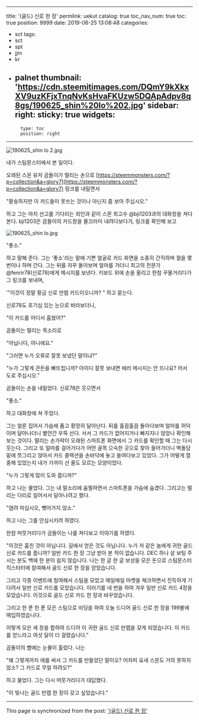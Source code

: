 
---
title: '(골드) 신로 한 장'
permlink: uekut
catalog: true
toc_nav_num: true
toc: true
position: 9999
date: 2019-06-25 13:08:48
categories:
- sct
tags:
- sct
- spt
- jjm
- kr
- palnet
thumbnail: 'https://cdn.steemitimages.com/DQmY9kXkxXV9uzKFjxTnqNvKsHvaFKUzw5DQApAdpv8q8gs/190625_shin%20lo%202.jpg'
sidebar:
    right:
        sticky: true
widgets:
    -
        type: toc
        position: right
---


![190625_shin lo 2.jpg](https://cdn.steemitimages.com/DQmY9kXkxXV9uzKFjxTnqNvKsHvaFKUzw5DQApAdpv8q8gs/190625_shin%20lo%202.jpg)


내가 스팀몬스터에서 본 일이다.

오래된 스몬 유저 곰돌이가 떨리는 손으로 [https://steemmonsters.com/?p=collection&a=glory7](https://steemmonsters.com/?p=collection&a=glory7) 링크를 내밀면서

"황송하지만 이 카드들이 못쓰는 것이나 아닌지 좀 보아 주십시오."

하고 그는 마치 선고를 기다리는 죄인과 같이 스몬 최고수 @bji1203과의 대화창을 쳐다본다. bji1203은 곰돌이의 카드창을 물끄러미 내려다보다가, 링크를 확인해 보고

![190625_shin lo.jpg](https://cdn.steemitimages.com/DQmVtxVj7yHjgNBE4FFxStvPXpwJ49EWwd2Y42N3t8JCU5u/190625_shin%20lo.jpg)

"좋소."

하고 말해 준다. 그는 '좋소'라는 말에 기쁜 얼굴로 카드 화면을 소중히 간직하며 절을 몇 번이나 하며 간다. 그는 뒤를 자꾸 돌아보며 얼마를 가더니 최고의 전문가 @fenrir78(신로78)에게 메시지를 보낸다. 키보드 위에 손을 올리고 한참 꾸물거리다가 그 링크를 보내며,

'"이것이 정말 황금 신로 만렙 카드이오니까? " 하고 묻는다.

신로78도 호기심 있는 눈으로 바라보더니,

"이 카드를 어디서 훔쳤어?" 

곰돌이는 떨리는 목소리로

"아닙니다, 아니에요."

"그러면 누가 오류로 잘못 보냈단 말이냐?"

"누가 그렇게 큰돈을 빠뜨립니까? 아이디 잘못 보내면 에러 메시지는 안 뜨나요? 어서 도로 주십시오."

곰돌이는 손을 내밀었다. 신로78은 웃으면서

"좋소."

하고 대화창에 쳐 주었다.

그는 얼른 집어서 가슴에 품고 황망히 달아난다. 뒤를 흘끔흘끔 돌아다보며 얼마를 허덕이며 달아나더니 별안간 우뚝 선다. 서서 그 카드가 없어지거나 빠지지나 않았나 확인해 보는 것이다. 떨리는 손가락이 오래된 스마트폰 화면에서 그 카드를 확인할 때 그는 다시 웃는다. 그리고 또 얼마를 걸어가다가 어떤 골목 으슥한 곳으로 찾아 들어가더니 벽돌담 밑에 쪼그리고 앉아서 카드 콜렉션을 손바닥에 놓고 들여다보고 있었다. 그가 어떻게 열중해 있었는지 내가 가까이 선 줄도 모르는 모양이었다.

"누가 그렇게 많이 도와 줍디까?"

하고 나는 물었다. 그는 내 말소리에 움찔하면서 스마트폰을 가슴에 숨겼다. 그리고는 떨리는 다리로 일어서서 달아나려고 했다.

"염려 마십시오, 뺏어가지 않소."

하고 나는 그를 안심시키려 하였다.

한참 머뭇거리다가 곰돌이는 나를 쳐다보고 이야기를 하였다.

"이것은 훔친 것이 아닙니다. 길에서 얻은 것도 아닙니다. 누가 저 같은 놈에게 귀한 골드 신로 카드를 줍니까?  일반 카드 한 장 그냥 받아 본 적이 없습니다. DEC 하나 살 보팅 주시는 분도 백에 한 분이 쉽지 않습니다. 나는 한 글 한 글 보상을 모은 돈으로 스팀몬스터 킥스타터에 참여해서 골드 신로 한 장을 얻었습니다. 

그리고 각종 이벤트에 참여해서 스팀을 모았고 매일매일 마켓을 체크하면서 진득하게 기다려서 일반 신로 카드를 모았습니다. 이러기를 네 번을 하여 겨우 일반 신로 카드 4장을 모았습니다. 이것으로 골드 신로 카드 한 장과 바꾸었습니다.

그리고 한 푼 한 푼 모은 스팀으로 비딩을 하여 오늘 드디어 골드 신로 한 장을 199불에 매입하였습니다. 

이렇게 모은 세 장을 합하여 드디어 이 귀한 골드 신로 만렙을 갖게 되었습니다. 이 카드를 얻느라고 여섯 달이 더 걸렸습니다."

곰돌이의 뺨에는 눈물이 흘렀다. 나는

"왜 그렇게까지 애를 써서 그 카드를 만들었단 말이오? 어차피 요새 스몬도 거의 못하지 않소? 그 카드로 무얼 하려오?"

하고 물었다. 그는 다시 머뭇거리다가 대답했다.

"이 빛나는 골드 만렙 한 장이 갖고 싶었습니다."

- - -

This page is synchronized from the post: ['(골드) 신로 한 장'](https://steemit.com/@glory7/uekut)
